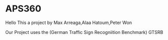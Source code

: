 # APS360

Hello
This a project by Max Arreaga,Alaa Hatoum,Peter Won

Our Project uses the (German Traffic Sign Recogniition Benchmark) GTSRB
